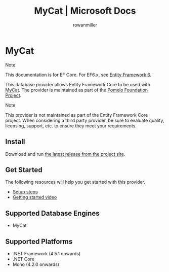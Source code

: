 ﻿---
title: MyCat | Microsoft Docs
author: rowanmiller
ms.author: divega
ms.date: 02/27/2017
ms.assetid: ad798f02-a7a4-45c1-b0a9-8e92f5dc6ff0
ms.technology: entity-framework-core
uid: core/providers/my-cat/index
---

# MyCat

> [!NOTE]
> This documentation is for EF Core. For EF6.x, see [Entity Framework 6](../../../ef6/index.md).

This database provider allows Entity Framework Core to be used with [MyCat](https://github.com/MyCATApache/Mycat-Server). The provider is maintained as part of the [Pomelo Foundation Project](https://github.com/PomeloFoundation/Entity-Framework-Core-MyCat-Proxy).

> [!NOTE]
> This provider is not maintained as part of the Entity Framework Core project. When considering a third party provider, be sure to evaluate quality, licensing, support, etc. to ensure they meet your requirements.

## Install

Download and run [the latest release from the project site](https://github.com/PomeloFoundation/Entity-Framework-Core-MyCat-Proxy/releases).

## Get Started

The following resources will help you get started with this provider.
 * [Setup steps](https://github.com/aspnet/EntityFramework.Docs/issues/252)
 * [Getting started video](https://www.youtube.com/watch?v=q0CXfFNtMZo)

## Supported Database Engines

* MyCat

## Supported Platforms

* .NET Framework (4.5.1 onwards)
* .NET Core
* Mono (4.2.0 onwards)
